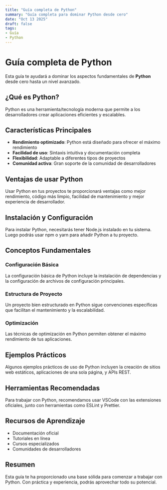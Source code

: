 ```yaml
---
title: "Guía completa de Python"
summary: "Guía completa para dominar Python desde cero"
date: "Oct 13 2025"
draft: false
tags:
- Guía
- Python
---
```


# Guía completa de Python

Esta guía te ayudará a dominar los aspectos fundamentales de **Python** desde cero hasta un nivel avanzado.

## ¿Qué es Python?

Python es una herramienta/tecnología moderna que permite a los desarrolladores crear aplicaciones eficientes y escalables.

## Características Principales

- **Rendimiento optimizado**: Python está diseñado para ofrecer el máximo rendimiento
- **Facilidad de uso**: Sintaxis intuitiva y documentación completa
- **Flexibilidad**: Adaptable a diferentes tipos de proyectos
- **Comunidad activa**: Gran soporte de la comunidad de desarrolladores

## Ventajas de usar Python

Usar Python en tus proyectos te proporcionará ventajas como mejor rendimiento, código más limpio, facilidad de mantenimiento y mejor experiencia de desarrollador.

## Instalación y Configuración

Para instalar Python, necesitarás tener Node.js instalado en tu sistema. Luego podrás usar npm o yarn para añadir Python a tu proyecto.

## Conceptos Fundamentales

### Configuración Básica
La configuración básica de Python incluye la instalación de dependencias y la configuración de archivos de configuración principales.

### Estructura de Proyecto
Un proyecto bien estructurado en Python sigue convenciones específicas que facilitan el mantenimiento y la escalabilidad.

### Optimización
Las técnicas de optimización en Python permiten obtener el máximo rendimiento de tus aplicaciones.

## Ejemplos Prácticos

Algunos ejemplos prácticos de uso de Python incluyen la creación de sitios web estáticos, aplicaciones de una sola página, y APIs REST.

## Herramientas Recomendadas

Para trabajar con Python, recomendamos usar VSCode con las extensiones oficiales, junto con herramientas como ESLint y Prettier.

## Recursos de Aprendizaje

- Documentación oficial
- Tutoriales en línea
- Cursos especializados
- Comunidades de desarrolladores

## Resumen

Esta guía te ha proporcionado una base sólida para comenzar a trabajar con Python. Con práctica y experiencia, podrás aprovechar todo su potencial.
